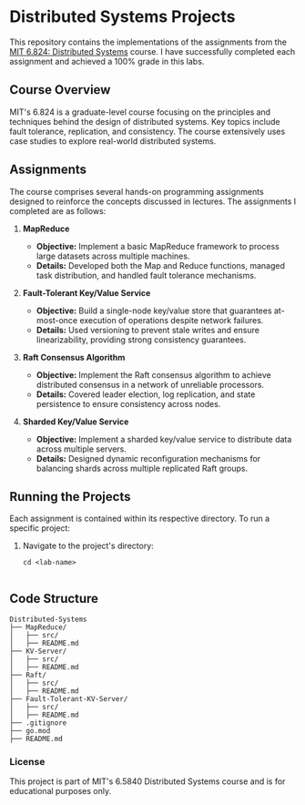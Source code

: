 # Distributed Systems Projects

This repository contains the implementations of the assignments from the [MIT 6.824: Distributed Systems](https://pdos.csail.mit.edu/6.824/) course. I have successfully completed each assignment and achieved a 100% grade in this labs.

## Course Overview

MIT's 6.824 is a graduate-level course focusing on the principles and techniques behind the design of distributed systems. Key topics include fault tolerance, replication, and consistency. The course extensively uses case studies to explore real-world distributed systems.

## Assignments

The course comprises several hands-on programming assignments designed to reinforce the concepts discussed in lectures. The assignments I completed are as follows:

1. **MapReduce**
    - **Objective:** Implement a basic MapReduce framework to process large datasets across multiple machines.
    - **Details:** Developed both the Map and Reduce functions, managed task distribution, and handled fault tolerance mechanisms.

2. **Fault-Tolerant Key/Value Service**
    - **Objective:** Build a single-node key/value store that guarantees at-most-once execution of operations despite network failures.
    - **Details:** Used versioning to prevent stale writes and ensure linearizability, providing strong consistency guarantees.

3. **Raft Consensus Algorithm**
    - **Objective:** Implement the Raft consensus algorithm to achieve distributed consensus in a network of unreliable processors.
    - **Details:** Covered leader election, log replication, and state persistence to ensure consistency across nodes.

4. **Sharded Key/Value Service**
    - **Objective:** Implement a sharded key/value service to distribute data across multiple servers.
    - **Details:** Designed dynamic reconfiguration mechanisms for balancing shards across multiple replicated Raft groups.

## Running the Projects

Each assignment is contained within its respective directory. To run a specific project:

1. Navigate to the project's directory:
   ```
   cd <lab-name>


## Code Structure
```
Distributed-Systems
├── MapReduce/
│   ├── src/
│   ├── README.md
├── KV-Server/
│   ├── src/
│   ├── README.md
├── Raft/
│   ├── src/
│   ├── README.md
├── Fault-Tolerant-KV-Server/
│   ├── src/
│   ├── README.md
├── .gitignore
├── go.mod
├── README.md

```


### License
This project is part of MIT's 6.5840 Distributed Systems course and is for educational purposes only.


